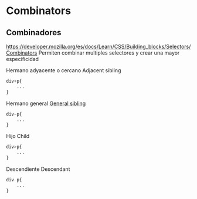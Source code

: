 # Combinators
## Combinadores
https://developer.mozilla.org/es/docs/Learn/CSS/Building_blocks/Selectors/Combinators
Permiten combinar multiples selectores y crear una mayor especificidad

Hermano adyacente o cercano
Adjacent sibling
```css
div+p{
    ...
}
```

Hermano general
[General sibling](https://developer.mozilla.org/es/docs/Web/CSS/General_sibling_combinator)
```css
div~p{
    ...
}
```

Hijo
Child
```css
div>p{
    ...
}
```

Descendiente
Descendant
```css
div p{
    ...
}
```


